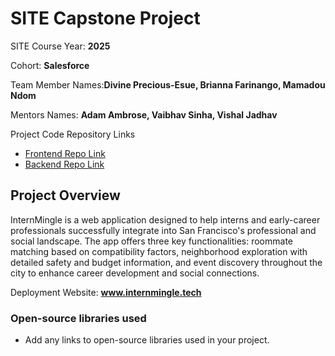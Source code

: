 # SITE Capstone Project

SITE Course Year: **2025**

Cohort: **Salesforce**

Team Member Names:**Divine Precious-Esue, Brianna Farinango, Mamadou Ndom**

Mentors Names: **Adam Ambrose, Vaibhav Sinha, Vishal Jadhav**

Project Code Repository Links

* [Frontend Repo Link](https://github.com/pending123/internmingle-frontend)
* [Backend Repo Link](https://github.com/pending123/internmingle-backend)

## Project Overview
InternMingle is a web application designed to help interns and early-career professionals successfully integrate into San Francisco's professional and social landscape. The app offers three key functionalities: roommate matching based on compatibility factors, neighborhood exploration with detailed safety and budget information, and event discovery throughout the city to enhance career development and social connections.

Deployment Website: **www.internmingle.tech**

### Open-source libraries used

- Add any links to open-source libraries used in your project.
